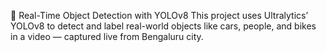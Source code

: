 🚦 Real-Time Object Detection with YOLOv8 This project uses Ultralytics’ YOLOv8 to detect and label real-world objects like cars, people, and bikes in a video — captured live from Bengaluru city. 
